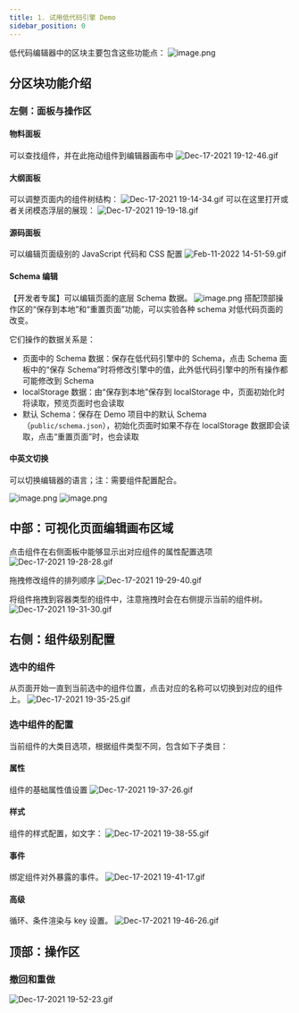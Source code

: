```yaml
---
title: 1. 试用低代码引擎 Demo
sidebar_position: 0
---
```

低代码编辑器中的区块主要包含这些功能点：
![image.png](https://cdn.nlark.com/yuque/0/2022/png/242652/1644562161350-50ae7ccd-2e6f-4f50-af56-30e5cc5624dc.png#clientId=u99b5ef7a-7ebb-4&crop=0&crop=0&crop=1&crop=1&from=paste&height=892&id=udd8e7731&margin=%5Bobject%20Object%5D&name=image.png&originHeight=1784&originWidth=3384&originalType=binary&ratio=1&rotation=0&showTitle=false&size=509888&status=done&style=none&taskId=u1621cea1-8e9d-48d0-9273-bf852ef8e82&title=&width=1692)

## 分区块功能介绍
### 左侧：面板与操作区
#### 物料面板
可以查找组件，并在此拖动组件到编辑器画布中
![Dec-17-2021 19-12-46.gif](https://cdn.nlark.com/yuque/0/2022/gif/242652/1644562213143-49b9aff8-b538-43f4-a66d-53fac98ce7ae.gif#clientId=u99b5ef7a-7ebb-4&crop=0&crop=0&crop=1&crop=1&from=paste&height=377&id=u3a98c25c&margin=%5Bobject%20Object%5D&name=Dec-17-2021%2019-12-46.gif&originHeight=754&originWidth=1468&originalType=binary&ratio=1&rotation=0&showTitle=false&status=done&style=none&taskId=u265abeb3-a0b1-4cdf-9291-c5fa865d06c&title=&width=734)

#### 大纲面板
可以调整页面内的组件树结构：
![Dec-17-2021 19-14-34.gif](https://cdn.nlark.com/yuque/0/2022/gif/242652/1644562213701-39f3e2c3-f52c-4be4-bb56-90842daa58ab.gif#clientId=u99b5ef7a-7ebb-4&crop=0&crop=0&crop=1&crop=1&from=paste&height=377&id=u1d18d088&margin=%5Bobject%20Object%5D&name=Dec-17-2021%2019-14-34.gif&originHeight=754&originWidth=1468&originalType=binary&ratio=1&rotation=0&showTitle=false&status=done&style=none&taskId=u2d6ebf59-3cd5-4e80-8599-a4d594a2cbf&title=&width=734)
可以在这里打开或者关闭模态浮层的展现：
![Dec-17-2021 19-19-18.gif](https://cdn.nlark.com/yuque/0/2022/gif/242652/1644562213674-44d91956-ac82-4909-98b5-e0bd4fcbe12d.gif#clientId=u99b5ef7a-7ebb-4&crop=0&crop=0&crop=1&crop=1&from=paste&height=377&id=u7d3beb31&margin=%5Bobject%20Object%5D&name=Dec-17-2021%2019-19-18.gif&originHeight=754&originWidth=1468&originalType=binary&ratio=1&rotation=0&showTitle=false&status=done&style=none&taskId=u6adfe95e-0c27-4c03-8e3c-ca62cb37387&title=&width=734)


#### 源码面板
可以编辑页面级别的 JavaScript 代码和 CSS 配置
![Feb-11-2022 14-51-59.gif](https://cdn.nlark.com/yuque/0/2022/gif/242652/1644562356337-9e7f7490-396c-4520-b780-4a43a29050ef.gif#clientId=u99b5ef7a-7ebb-4&crop=0&crop=0&crop=1&crop=1&from=ui&id=u02b5cb05&margin=%5Bobject%20Object%5D&name=Feb-11-2022%2014-51-59.gif&originHeight=614&originWidth=1532&originalType=binary&ratio=1&rotation=0&showTitle=false&size=2080513&status=done&style=none&taskId=u2f95447f-b7a6-453d-8a8c-7d1649581d9&title=)

#### Schema 编辑
【开发者专属】可以编辑页面的底层 Schema 数据。
![image.png](https://cdn.nlark.com/yuque/0/2022/png/242652/1644562411102-a8596fce-fd77-4f20-bd3c-b52e2a0beb52.png#clientId=u99b5ef7a-7ebb-4&crop=0&crop=0&crop=1&crop=1&from=paste&height=824&id=u3488f050&margin=%5Bobject%20Object%5D&name=image.png&originHeight=1648&originWidth=3070&originalType=binary&ratio=1&rotation=0&showTitle=false&size=1082743&status=done&style=none&taskId=u529bf58c-2203-484f-bf9f-19c2a3fe870&title=&width=1535)
搭配顶部操作区的“保存到本地”和“重置页面”功能，可以实验各种 schema 对低代码页面的改变。

它们操作的数据关系是：

- 页面中的 Schema 数据：保存在低代码引擎中的 Schema，点击 Schema 面板中的“保存 Schema”时将修改引擎中的值，此外低代码引擎中的所有操作都可能修改到 Schema
- localStorage 数据：由“保存到本地”保存到 localStorage 中，页面初始化时将读取，预览页面时也会读取
- 默认 Schema：保存在 Demo 项目中的默认 Schema（`public/schema.json`），初始化页面时如果不存在 localStorage 数据即会读取，点击“重置页面”时，也会读取

#### 中英文切换
可以切换编辑器的语言；注：需要组件配置配合。

![image.png](https://cdn.nlark.com/yuque/0/2022/png/242652/1644562219182-e4233163-b731-4f09-a442-9d5c0e71e7e8.png#clientId=u99b5ef7a-7ebb-4&crop=0&crop=0&crop=1&crop=1&from=paste&height=756&id=ua3adfd78&margin=%5Bobject%20Object%5D&name=image.png&originHeight=1512&originWidth=3018&originalType=binary&ratio=1&rotation=0&showTitle=false&size=384093&status=done&style=none&taskId=uf546934b-ae91-4e3e-9e21-2447de70ed1&title=&width=1509)
![image.png](https://cdn.nlark.com/yuque/0/2022/png/242652/1644562219666-1baf7da2-6d70-45fa-8805-b6cc9ac99f3f.png#clientId=u99b5ef7a-7ebb-4&crop=0&crop=0&crop=1&crop=1&from=paste&height=755&id=u34aad08e&margin=%5Bobject%20Object%5D&name=image.png&originHeight=1510&originWidth=3016&originalType=binary&ratio=1&rotation=0&showTitle=false&size=380190&status=done&style=none&taskId=ud264115a-ae01-4b65-9ccc-4e6efa37b62&title=&width=1508)
## 中部：可视化页面编辑画布区域

点击组件在右侧面板中能够显示出对应组件的属性配置选项
![Dec-17-2021 19-28-28.gif](https://cdn.nlark.com/yuque/0/2022/gif/242652/1644562216925-c4bd5f10-2469-452c-8c2d-fe92ba6d03a7.gif#clientId=u99b5ef7a-7ebb-4&crop=0&crop=0&crop=1&crop=1&from=paste&height=377&id=uff491710&margin=%5Bobject%20Object%5D&name=Dec-17-2021%2019-28-28.gif&originHeight=754&originWidth=1468&originalType=binary&ratio=1&rotation=0&showTitle=false&status=done&style=none&taskId=u2f775208-8b07-4968-9dd4-420c6e4d3c1&title=&width=734)

拖拽修改组件的排列顺序
![Dec-17-2021 19-29-40.gif](https://cdn.nlark.com/yuque/0/2022/gif/242652/1644562219867-61a41b16-4513-4827-80bf-f7e4832bcf3a.gif#clientId=u99b5ef7a-7ebb-4&crop=0&crop=0&crop=1&crop=1&from=paste&height=377&id=ueda50ec8&margin=%5Bobject%20Object%5D&name=Dec-17-2021%2019-29-40.gif&originHeight=754&originWidth=1468&originalType=binary&ratio=1&rotation=0&showTitle=false&status=done&style=none&taskId=ue0ec6bea-81f1-4d04-bf82-acde7c9983a&title=&width=734)

将组件拖拽到容器类型的组件中，注意拖拽时会在右侧提示当前的组件树。
![Dec-17-2021 19-31-30.gif](https://cdn.nlark.com/yuque/0/2022/gif/242652/1644562220001-4afae72e-f9fd-4564-a904-c87f61ba79b5.gif#clientId=u99b5ef7a-7ebb-4&crop=0&crop=0&crop=1&crop=1&from=paste&height=377&id=ucc719a0e&margin=%5Bobject%20Object%5D&name=Dec-17-2021%2019-31-30.gif&originHeight=754&originWidth=1468&originalType=binary&ratio=1&rotation=0&showTitle=false&status=done&style=none&taskId=u2c46a827-8702-471c-a8c1-eb4f069d108&title=&width=734)

## 右侧：组件级别配置

### 选中的组件
从页面开始一直到当前选中的组件位置，点击对应的名称可以切换到对应的组件上。
![Dec-17-2021 19-35-25.gif](https://cdn.nlark.com/yuque/0/2022/gif/242652/1644562220818-c6532319-51df-4698-a3a4-80f3ab70b209.gif#clientId=u99b5ef7a-7ebb-4&crop=0&crop=0&crop=1&crop=1&from=paste&height=377&id=u648c740b&margin=%5Bobject%20Object%5D&name=Dec-17-2021%2019-35-25.gif&originHeight=754&originWidth=1468&originalType=binary&ratio=1&rotation=0&showTitle=false&status=done&style=none&taskId=u03dd1651-8139-47f1-9cd1-a5089b64bf9&title=&width=734)

### 选中组件的配置
当前组件的大类目选项，根据组件类型不同，包含如下子类目：

#### 属性
组件的基础属性值设置
![Dec-17-2021 19-37-26.gif](https://cdn.nlark.com/yuque/0/2022/gif/242652/1644562222884-191c8433-2386-47f4-bab4-d3d1fe534f12.gif#clientId=u99b5ef7a-7ebb-4&crop=0&crop=0&crop=1&crop=1&from=paste&height=377&id=u43676a31&margin=%5Bobject%20Object%5D&name=Dec-17-2021%2019-37-26.gif&originHeight=754&originWidth=1468&originalType=binary&ratio=1&rotation=0&showTitle=false&status=done&style=none&taskId=u170b8d2a-c1f9-4acf-a0e2-9825c588dcd&title=&width=734)

#### 样式
组件的样式配置，如文字：
![Dec-17-2021 19-38-55.gif](https://cdn.nlark.com/yuque/0/2022/gif/242652/1644562224062-86fcf97b-d229-487f-951d-d2070337c058.gif#clientId=u99b5ef7a-7ebb-4&crop=0&crop=0&crop=1&crop=1&from=paste&height=377&id=u4a9930ae&margin=%5Bobject%20Object%5D&name=Dec-17-2021%2019-38-55.gif&originHeight=754&originWidth=1468&originalType=binary&ratio=1&rotation=0&showTitle=false&status=done&style=none&taskId=u4a81ecb9-5b51-4758-9dd0-eaeb2e1a318&title=&width=734)

#### 事件
绑定组件对外暴露的事件。
![Dec-17-2021 19-41-17.gif](https://cdn.nlark.com/yuque/0/2022/gif/242652/1644562224632-a3ee9b18-97e8-4d31-b4fe-b58720dc6bf5.gif#clientId=u99b5ef7a-7ebb-4&crop=0&crop=0&crop=1&crop=1&from=paste&height=377&id=u534bb1ea&margin=%5Bobject%20Object%5D&name=Dec-17-2021%2019-41-17.gif&originHeight=754&originWidth=1468&originalType=binary&ratio=1&rotation=0&showTitle=false&status=done&style=none&taskId=u50691375-2514-4a6c-8bec-0be44adf141&title=&width=734)

#### 高级
循环、条件渲染与 key 设置。
![Dec-17-2021 19-46-26.gif](https://cdn.nlark.com/yuque/0/2022/gif/242652/1644562226094-899cf104-3c60-439f-8b68-83af595ef275.gif#clientId=u99b5ef7a-7ebb-4&crop=0&crop=0&crop=1&crop=1&from=paste&height=377&id=u9190ed31&margin=%5Bobject%20Object%5D&name=Dec-17-2021%2019-46-26.gif&originHeight=754&originWidth=1468&originalType=binary&ratio=1&rotation=0&showTitle=false&status=done&style=none&taskId=uf02555c1-cd82-486d-8561-ca97e0ec1cd&title=&width=734)

## 顶部：操作区

### 撤回和重做
![Dec-17-2021 19-52-23.gif](https://cdn.nlark.com/yuque/0/2022/gif/242652/1644562226083-d7f69bff-42e6-4173-8ac8-6e5a0c0262d6.gif#clientId=u99b5ef7a-7ebb-4&crop=0&crop=0&crop=1&crop=1&from=paste&height=377&id=u81f5d842&margin=%5Bobject%20Object%5D&name=Dec-17-2021%2019-52-23.gif&originHeight=754&originWidth=1468&originalType=binary&ratio=1&rotation=0&showTitle=false&status=done&style=none&taskId=ubeb556cd-2349-44d8-b1be-ba6e32bea4e&title=&width=734)
